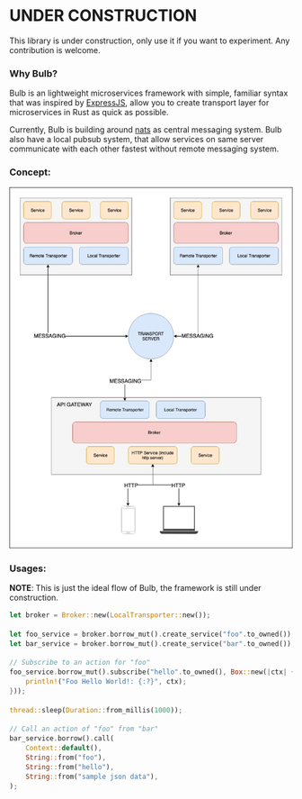 
# UNDER CONSTRUCTION
This library is under construction, only use it if you want to experiment.
Any contribution is welcome.

### Why Bulb?
Bulb is an lightweight microservices framework with simple, familiar syntax that was inspired by [ExpressJS](https://github.com/expressjs/express),
allow you to create transport layer for microservices in Rust as quick as possible.

Currently, Bulb is building around [nats](https://github.com/nats-io/nats-server) as central messaging system.
Bulb also have a local pubsub system, that allow services on same server communicate with each other fastest without remote messaging system.

### Concept:
![Concept](./assets/architecture.jpeg)

### Usages:

**NOTE**: This is just the ideal flow of Bulb, the framework is still under construction.

```rs
let broker = Broker::new(LocalTransporter::new());

let foo_service = broker.borrow_mut().create_service("foo".to_owned());
let bar_service = broker.borrow_mut().create_service("bar".to_owned());

// Subscribe to an action for "foo"
foo_service.borrow_mut().subscribe("hello".to_owned(), Box::new(|ctx| {
    println!("Foo Hello World!: {:?}", ctx);
}));

thread::sleep(Duration::from_millis(1000));

// Call an action of "foo" from "bar"
bar_service.borrow().call(
    Context::default(),
    String::from("foo"), 
    String::from("hello"), 
    String::from("sample json data"),
);
```
